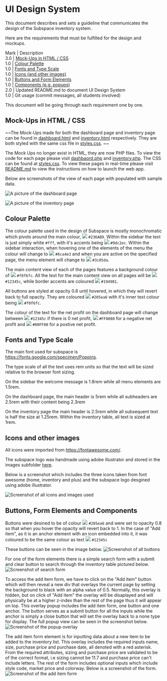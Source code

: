 # UI Design System

This document describes and sets a guideline that communicates the design of the Subspace inventory system.

Here are the requirements that must be fulfilled for the design and mockups.

Mark | Description <br>
3.0  | [Mock-Ups in HTML / CSS](#mock-ups-in-html--css) <br>
1.0  | [Colour Palette](#colour-palette)<br>
1.0  | [Fonts and Type Scale](#fonts-and-type-scale)<br>
1.0  | [Icons (and other images)](#icons-and-other-images)<br>
1.0  | [Buttons and Form Elements](#buttons-form-elements-and-components)<br>
1.0  | [Components (e.g. popups)](#buttons-form-elements-and-components)<br>
2.0  | Updated README.md to document UI Design System<br>
1.0  | Git usage (commit messages, all students involved)<br>


This document will be going through each requirement one by one. 

## Mock-Ups in HTML / CSS

~~The Mock-Ups made for both the dashboard page and inventory page can be found in [dashboard.html](../dashboard.html) and [inventory.html](../inventory.html) respectively. They are both styled with the same css file in [styles.css](../styles.css). ~~

The Mock Ups no longer exist in HTML, they are now PHP files. To view the code for each page please visit [dashbaord.php](../app/views/dashboard.php) and [inventory.php](app/views/inventory.php). The CSS can be found at [styles.css](app/views/styles.css). To view these pages in real-time please visit [README.md](../README.md) to view the instructions on how to launch the web app.

Below are screenshots of the view of each page with populated with sample data.

![A picture of the dashboard page](../images/Dashboard.PNG)

![A picture of the inventory page](../images/Inventory.PNG)


## Colour Palette

The colour palette used in the design of Subspace is mostly monochromatic which pivots around the main colour, ![](https://via.placeholder.com/15/236AB9/000000?text=+) `#236AB9`. Within the sidebar the text is just simply white `#fff`, with it's accents being ![](https://via.placeholder.com/15/9dc2ec/000000?text=+) `#9dc2ec`. Within the sidebar interaction, when hovering one of the elements of the menu the colour will change to ![](https://via.placeholder.com/15/6ca4e3/000000?text=+) `#6ca4e3` and when you are active on the specified page, the menu element will change to ![](https://via.placeholder.com/15/3c85da/000000?text=+) `#3c85da`.

The main content view of each of the pages features a background colour of ![](https://via.placeholder.com/15/f0f6fc/000000?text=+) `#f0f6fc`. All the text for the main content view on all pages will be ![](https://via.placeholder.com/15/12345c/000000?text=+) `#12345c`, while border accents are coloured ![](https://via.placeholder.com/15/194981/000000?text=+) `#194981`.

All buttons are styled at opacity 0.8 until hovered, in which they will revert back to full opacity. They are coloured ![](https://via.placeholder.com/15/205ea6/000000?text=+) `#205ea6` with it's inner text colour being ![](https://via.placeholder.com/15/f0f6fc/000000?text=+) `#f0f6fc`.

The colour of the text for the net profit on the dashboard page will change between ![](https://via.placeholder.com/15/12345c/000000?text=+) `#12345c` if there is 0 net profit, ![](https://via.placeholder.com/15/FF0000/000000?text=+) `#FF0000` for a negative net profit and ![](https://via.placeholder.com/15/00FF00/000000?text=+) `#00FF00` for a postive net profit.

## Fonts and Type Scale

The main font used for subspace is https://fonts.google.com/specimen/Poppins. 

The type scale of all the text uses rem units so that the text will be sized relative to the browser font sizing. 

On the sidebar the welcome message is 1.8rem while all menu elements are 1.5rem.

On the dashboard page, the main header is 5rem while all subheaders are 2.5rem with their content being 2.3rem

On the inventory page the main header is 2.5rem while all subsequent text is half the size at 1.25rem. Within the inventory table, all text is sized at 1rem.

## Icons and other images

All icons were imported from https://fontawesome.com/. 

The subspace logo was handmade using adobe illustrator and stored in the images subfolder [here](../images/logo.png).

Below is a screenshot which includes the three icons taken from font awesome (home, inventory and plus) and the subspace logo desgined using adobe illustrator.

![Screenshot of all icons and images used](../images/allicons.PNG)

## Buttons, Form Elements and Components

Buttons were desined to be of colour ![](https://via.placeholder.com/15/205ea6/000000?text=+) `#205ea6` and were set to opacity 0.8 so that when you hover the opacity will revert back to 1. 
In the case of "Add item", as it is an anchor element with an icon embedded into it, it was coloured to be the same colour as text ![](https://via.placeholder.com/15/12345c/000000?text=+) `#12345c` 

These buttons can be seen in the image below.
![Screenshot of all buttons](../images/buttons.PNG)
  
For one of the form elements there is a simple search form with a submit and clear button to search through the inventory table pictured below.
![Screenshot of search form](../images/Form2.PNG)

To access the add item form, we have to click on the "Add item" button which will then reveal a new div that overlays the current page by setting the background to black with an alpha value of 0.5. Normally, this overlay is hidden, but on click of "Add item" the overlay will be disaplayed and will physically be at a higher z-index than the rest of the page thus it will appear on top. This overlay popup includes the add item form, one button and one anchor. The button serves as a submit button for all the inputs while the anchor is simply a close button that will set the overlay back to a none type for display. The full popup view can be seen in the screenshot below.
![Screenshot of the popup overlay](../images/Popup.PNG)

The add item form element is for inputting data about a new item to be added to the inventory list. This overlay includes the required inputs name, size, purchase price and purchase date, all denoted with a red asterisk. From the required attributes, sizing and purchase price are validated to be of the correct format, i.e sizing cannot be 11.7 and purchase price can't include letters. The rest of the form includes optional inputs which include style code, market price and colorway. Below is a screenshot of the form.
![Screenshot of the add item form](../images/Form1.PNG)


